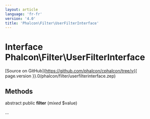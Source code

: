 ```yaml
---
layout: article
language: 'fr-fr'
version: '4.0'
title: 'Phalcon\Filter\UserFilterInterface'
---
```

# Interface **Phalcon\Filter\UserFilterInterface**

[Source on GitHub](https://github.com/phalcon/cphalcon/tree/v{{ page.version }}.0/phalcon/filter/userfilterinterface.zep)

## Methods

abstract public **filter** (*mixed* $value)

...
